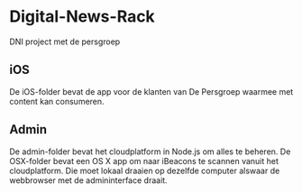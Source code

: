 # Digital-News-Rack
DNI project met de persgroep

## iOS
De iOS-folder bevat de app voor de klanten van De Persgroep waarmee met content kan consumeren.

## Admin
De admin-folder bevat het cloudplatform in Node.js om alles te beheren. De OSX-folder bevat een OS X app om naar iBeacons te scannen vanuit het cloudplatform. Die moet lokaal draaien op dezelfde computer alswaar de webbrowser met de admininterface draait.